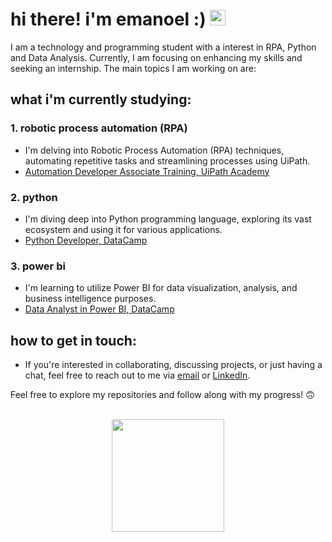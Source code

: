 # hi there! i'm emanoel :) <img src="https://media.giphy.com/media/hvRJCLFzcasrR4ia7z/giphy.gif" width="25px">

I am a technology and programming student with a interest in RPA, Python and Data Analysis. Currently, I am focusing on enhancing my skills and seeking an internship. The main topics I am working on are:

## what i'm currently studying:

### 1. robotic process automation (RPA)
- I'm delving into Robotic Process Automation (RPA) techniques, automating repetitive tasks and streamlining processes using UiPath.
- [Automation Developer Associate Training, UiPath Academy](https://github.com/emanoelcampos/automation-developer)

### 2. python
- I'm diving deep into Python programming language, exploring its vast ecosystem and using it for various applications.
- [Python Developer, DataCamp](https://github.com/emanoelcampos/python)

### 3. power bi
- I'm learning to utilize Power BI for data visualization, analysis, and business intelligence purposes.
- [Data Analyst in Power BI, DataCamp](https://github.com/emanoelcampos/power-bi)


## how to get in touch:
- If you're interested in collaborating, discussing projects, or just having a chat, feel free to reach out to me via [email](emanoel.cv@gmail.com) or [LinkedIn](https://www.linkedin.com/in/emanoelcampos).

Feel free to explore my repositories and follow along with my progress! 🙃

<br>

<div align="center">
  <a href="https://github.com/emanoelcampos">
  <img height="180em" src="https://github-readme-stats.vercel.app/api/top-langs/?username=emanoelcampos&layout=compact&theme=dark"/>
</div><br>
